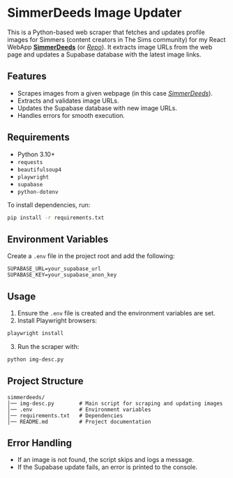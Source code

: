 # **SimmerDeeds Image Updater**

This is a Python-based web scraper that fetches and updates profile images for Simmers (content creators in The Sims community) for my React WebApp **[SimmerDeeds](https://simmerdeeds.netlify.app)** (or *[Repo](https://github.com/rickibeckless/Simmer-Deeds)*). It extracts image URLs from the web page and updates a Supabase database with the latest image links.

## **Features**
- Scrapes images from a given webpage (in this case *[SimmerDeeds](https://simmerdeeds.netlify.app)*).
- Extracts and validates image URLs.
- Updates the Supabase database with new image URLs.
- Handles errors for smooth execution.

## **Requirements**

- Python 3.10+
- `requests`
- `beautifulsoup4`
- `playwright`
- `supabase`
- `python-dotenv`

To install dependencies, run:

```sh
pip install -r requirements.txt
```

## **Environment Variables**

Create a `.env` file in the project root and add the following:

```env
SUPABASE_URL=your_supabase_url
SUPABASE_KEY=your_supabase_anon_key
```

## **Usage**
1. Ensure the `.env` file is created and the environment variables are set.
2. Install Playwright browsers:

```sh
playwright install
```

3. Run the scraper with:

```sh
python img-desc.py
```

## **Project Structure**

```
simmerdeeds/
│── img-desc.py        # Main script for scraping and updating images
│── .env               # Environment variables
│── requirements.txt   # Dependencies
│── README.md          # Project documentation
```

## **Error Handling**

- If an image is not found, the script skips and logs a message.
- If the Supabase update fails, an error is printed to the console.
